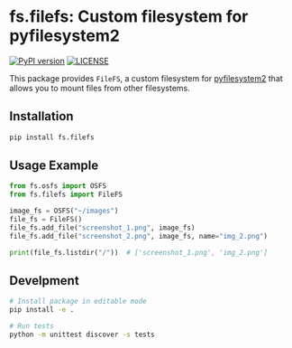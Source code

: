# fs.filefs: Custom filesystem for pyfilesystem2

[![PyPI version](https://img.shields.io/pypi/v/vuefinder-wsgi)](https://pypi.org/project/fs.filefs/)
[![LICENSE](https://img.shields.io/github/license/abichinger/fs.filefs)](https://github.com/abichinger/fs.filefs/blob/main/LICENSE)

This package provides `FileFS`, a custom filesystem for [pyfilesystem2](https://pyfilesystem2.readthedocs.io/) that allows you to mount files from other filesystems.

## Installation

```sh
pip install fs.filefs
```

## Usage Example

```python
from fs.osfs import OSFS
from fs.filefs import FileFS

image_fs = OSFS("~/images")
file_fs = FileFS()
file_fs.add_file("screenshot_1.png", image_fs)
file_fs.add_file("screenshot_2.png", image_fs, name="img_2.png")

print(file_fs.listdir("/"))  # ['screenshot_1.png', 'img_2.png']
```

## Develpment

```sh
# Install package in editable mode
pip install -e .

# Run tests
python -m unittest discover -s tests
```

